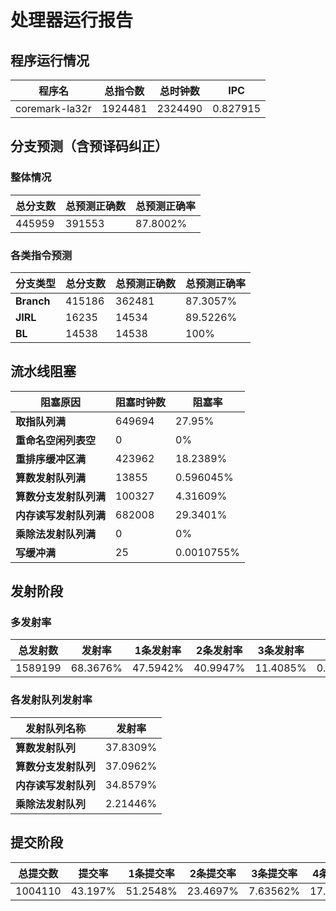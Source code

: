 # 处理器运行报告
## 程序运行情况
|程序名|总指令数|总时钟数|IPC|
|---|---|---|---|
|coremark-la32r|1924481|2324490|0.827915|

## 分支预测（含预译码纠正）
### 整体情况
|总分支数|总预测正确数|总预测正确率|
|---|---|---|
|445959|391553|87.8002%|

### 各类指令预测
|分支类型|总分支数|总预测正确数|总预测正确率|
|---|---|---|---|
|**Branch**| 415186 | 362481 | 87.3057%|
|**JIRL**| 16235 | 14534 | 89.5226%|
|**BL**| 14538 | 14538 | 100%|

## 流水线阻塞
|阻塞原因|阻塞时钟数|阻塞率|
|---|---|---|
|**取指队列满**| 649694 | 27.95%|
|**重命名空闲列表空**|0 | 0%|
|**重排序缓冲区满**|423962 | 18.2389%|
|**算数发射队列满**|13855 | 0.596045%|
|**算数分支发射队列满**|100327 | 4.31609%|
|**内存读写发射队列满**|682008 | 29.3401%|
|**乘除法发射队列满**|0 | 0%|
|**写缓冲满**|25 | 0.0010755%|

## 发射阶段
### 多发射率
|总发射数|发射率|1条发射率|2条发射率|3条发射率|4条发射率|
|---|---|---|---|---|---|
|1589199|68.3676%|47.5942%|40.9947%|11.4085%|0.00257992%|

### 各发射队列发射率
|发射队列名称|发射率|
|---|---|
|**算数发射队列**|37.8309%|
|**算数分支发射队列**|37.0962%|
|**内存读写发射队列**|34.8579%|
|**乘除法发射队列**|2.21446%|

## 提交阶段
|总提交数|提交率|1条提交率|2条提交率|3条提交率|4条提交率|
|---|---|---|---|---|---|
|1004110|43.197%|51.2548%|23.4697%|7.63562%|17.6398%|
